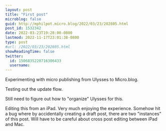 ```yaml
---
layout: post
title: "First post"
microblog: false
guid: http://mphilpot.micro.blog/2022/03/23/202805.html
post_id: 1532342
date: 2022-03-23T19:28:00-0800
lastmod: 2022-11-17T23:01:38-0800
type: post
#url: /2022/03/23/202805.html
showReadingTime: false
twitter:
  id: 1506835220716306433
  username: 
---
```

Experimenting with micro publishing from Ulysses to Micro.blog.

Testing out the update flow.

Still need to figure out how to "organize" Ulysses for this.

Editing this from an iPad. Very much enjoying the experience. Somehow hit a bug where by accidentally creating a draft post, there are two "instances" of this post. Will have to be careful about cross post editing between iPad and Mac.

